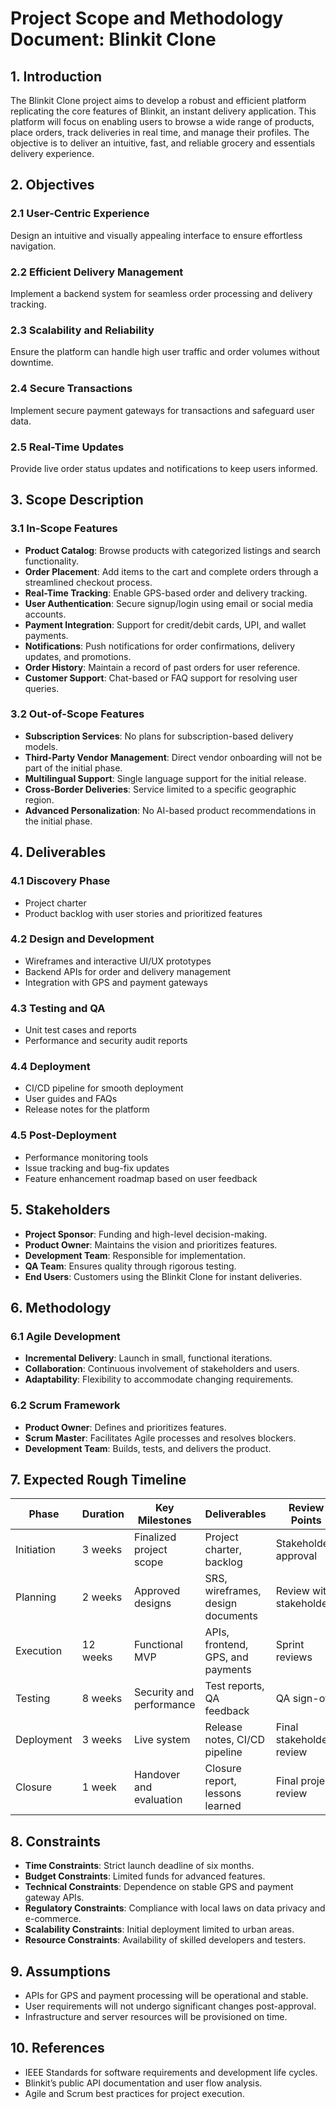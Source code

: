 # Project Scope and Methodology Document: Blinkit Clone

## 1. Introduction
The Blinkit Clone project aims to develop a robust and efficient platform replicating the core features of Blinkit, an instant delivery application. This platform will focus on enabling users to browse a wide range of products, place orders, track deliveries in real time, and manage their profiles. The objective is to deliver an intuitive, fast, and reliable grocery and essentials delivery experience.



## 2. Objectives

### 2.1 User-Centric Experience
Design an intuitive and visually appealing interface to ensure effortless navigation.

### 2.2 Efficient Delivery Management
Implement a backend system for seamless order processing and delivery tracking.

### 2.3 Scalability and Reliability
Ensure the platform can handle high user traffic and order volumes without downtime.

### 2.4 Secure Transactions
Implement secure payment gateways for transactions and safeguard user data.

### 2.5 Real-Time Updates
Provide live order status updates and notifications to keep users informed.



## 3. Scope Description

### 3.1 In-Scope Features
- **Product Catalog**: Browse products with categorized listings and search functionality.
- **Order Placement**: Add items to the cart and complete orders through a streamlined checkout process.
- **Real-Time Tracking**: Enable GPS-based order and delivery tracking.
- **User Authentication**: Secure signup/login using email or social media accounts.
- **Payment Integration**: Support for credit/debit cards, UPI, and wallet payments.
- **Notifications**: Push notifications for order confirmations, delivery updates, and promotions.
- **Order History**: Maintain a record of past orders for user reference.
- **Customer Support**: Chat-based or FAQ support for resolving user queries.

### 3.2 Out-of-Scope Features
- **Subscription Services**: No plans for subscription-based delivery models.
- **Third-Party Vendor Management**: Direct vendor onboarding will not be part of the initial phase.
- **Multilingual Support**: Single language support for the initial release.
- **Cross-Border Deliveries**: Service limited to a specific geographic region.
- **Advanced Personalization**: No AI-based product recommendations in the initial phase.



## 4. Deliverables

### 4.1 Discovery Phase
- Project charter
- Product backlog with user stories and prioritized features

### 4.2 Design and Development
- Wireframes and interactive UI/UX prototypes
- Backend APIs for order and delivery management
- Integration with GPS and payment gateways

### 4.3 Testing and QA
- Unit test cases and reports
- Performance and security audit reports

### 4.4 Deployment
- CI/CD pipeline for smooth deployment
- User guides and FAQs
- Release notes for the platform

### 4.5 Post-Deployment
- Performance monitoring tools
- Issue tracking and bug-fix updates
- Feature enhancement roadmap based on user feedback



## 5. Stakeholders
- **Project Sponsor**: Funding and high-level decision-making.
- **Product Owner**: Maintains the vision and prioritizes features.
- **Development Team**: Responsible for implementation.
- **QA Team**: Ensures quality through rigorous testing.
- **End Users**: Customers using the Blinkit Clone for instant deliveries.


## 6. Methodology

### 6.1 Agile Development
- **Incremental Delivery**: Launch in small, functional iterations.
- **Collaboration**: Continuous involvement of stakeholders and users.
- **Adaptability**: Flexibility to accommodate changing requirements.

### 6.2 Scrum Framework
- **Product Owner**: Defines and prioritizes features.
- **Scrum Master**: Facilitates Agile processes and resolves blockers.
- **Development Team**: Builds, tests, and delivers the product.


## 7. Expected Rough Timeline

| **Phase**       | **Duration** | **Key Milestones**        | **Deliverables**                   | **Review Points**       |
|------------------|--------------|---------------------------|-------------------------------------|--------------------------|
| Initiation       | 3 weeks      | Finalized project scope   | Project charter, backlog           | Stakeholder approval     |
| Planning         | 2 weeks      | Approved designs          | SRS, wireframes, design documents  | Review with stakeholders |
| Execution        | 12 weeks     | Functional MVP            | APIs, frontend, GPS, and payments  | Sprint reviews           |
| Testing          | 8 weeks      | Security and performance  | Test reports, QA feedback          | QA sign-off              |
| Deployment       | 3 weeks      | Live system               | Release notes, CI/CD pipeline      | Final stakeholder review |
| Closure          | 1 week       | Handover and evaluation   | Closure report, lessons learned    | Final project review     |



## 8. Constraints
- **Time Constraints**: Strict launch deadline of six months.
- **Budget Constraints**: Limited funds for advanced features.
- **Technical Constraints**: Dependence on stable GPS and payment gateway APIs.
- **Regulatory Constraints**: Compliance with local laws on data privacy and e-commerce.
- **Scalability Constraints**: Initial deployment limited to urban areas.
- **Resource Constraints**: Availability of skilled developers and testers.


## 9. Assumptions
- APIs for GPS and payment processing will be operational and stable.
- User requirements will not undergo significant changes post-approval.
- Infrastructure and server resources will be provisioned on time.



## 10. References
- IEEE Standards for software requirements and development life cycles.
- Blinkit’s public API documentation and user flow analysis.
- Agile and Scrum best practices for project execution.
